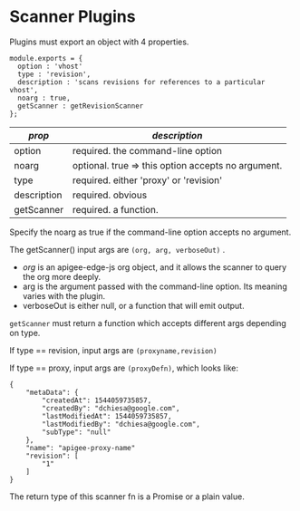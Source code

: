 # Scanner Plugins

Plugins must export an object with 4 properties.
```
module.exports = {
  option : 'vhost'
  type : 'revision',
  description : 'scans revisions for references to a particular vhost',
  noarg : true,
  getScanner : getRevisionScanner
};
```

| *prop*      | *description*    |
|-------------|------------------|
| option      | required. the command-line option |
| noarg       | optional. true => this option accepts no argument. |
| type        | required. either 'proxy' or 'revision' |
| description | required. obvious |
| getScanner  | required. a function. |

Specify the noarg as true if the command-line option accepts no argument.

The getScanner() input args are `(org, arg, verboseOut)` .

* *org* is an apigee-edge-js org object, and it allows the
  scanner to query the org more deeply.
* arg is the argument passed with the command-line option. Its meaning varies with the plugin.
* verboseOut is either null, or a function that will emit output.

`getScanner` must return a function which accepts different args depending on type.

If type == revision, input args are `(proxyname,revision)`

If type == proxy,  input args are `(proxyDefn)`, which looks like:
```
{
    "metaData": {
        "createdAt": 1544059735857,
        "createdBy": "dchiesa@google.com",
        "lastModifiedAt": 1544059735857,
        "lastModifiedBy": "dchiesa@google.com",
        "subType": "null"
    },
    "name": "apigee-proxy-name"
    "revision": [
        "1"
    ]
}
```


The return type of this scanner fn is a Promise or a plain value.

